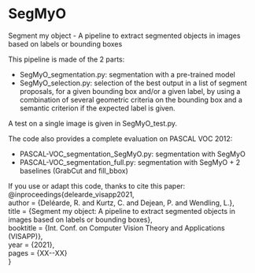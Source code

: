 # SegMyO
Segment my object - A pipeline to extract segmented objects in images based on labels or bounding boxes

This pipeline is made of the 2 parts:
- SegMyO_segmentation.py: segmentation with a pre-trained model
- SegMyO_selection.py: selection of the best output in a list of segment proposals, for a given bounding box and/or a given label, by using a combination of several geometric criteria on the bounding box and a semantic criterion if the expected label is given.

A test on a single image is given in SegMyO_test.py.

The code also provides a complete evaluation on PASCAL VOC 2012:
- PASCAL-VOC_segmentation_SegMyO.py: segmentation with SegMyO
- PASCAL-VOC_segmentation_full.py: segmentation with SegMyO + 2 baselines (GrabCut and fill_bbox)

If you use or adapt this code, thanks to cite this paper:\
@inproceedings{delearde_visapp2021,\
author = {Deléarde, R. and Kurtz, C. and Dejean, P. and Wendling, L.},\
title = {Segment my object: A pipeline to extract segmented objects in images based on labels or bounding boxes},\
booktitle = {Int. Conf. on Computer Vision Theory and Applications (VISAPP)},\
year = {2021},\
pages = {XX--XX}\
}
